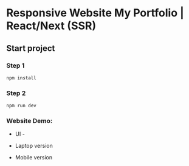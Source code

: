# Responsive Website My Portfolio | React/Next (SSR)

## Start project

### Step 1

`npm install`

### Step 2

`npm run dev`

### Website Demo:

- UI - 

[//]: # (![Responsive Desktop website]&#40;./public/images/desktop-full.png&#41;)

- Laptop version

[//]: # (![Responsive Desktop website]&#40;./public/site.jpg&#41;)

- Mobile version

[//]: # (![Responsive Mobile website]&#40;./public/site-mobile.jpg&#41;)